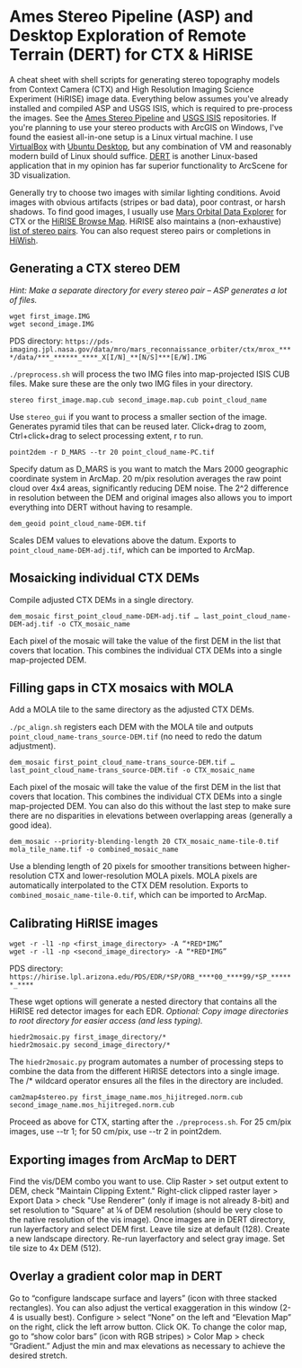 # Ames Stereo Pipeline (ASP) and Desktop Exploration of Remote Terrain (DERT) for CTX & HiRISE
A cheat sheet with shell scripts for generating stereo topography models from Context Camera (CTX) and High Resolution Imaging Science Experiment (HiRISE) image data. Everything below assumes you've already installed and compiled ASP and USGS ISIS, which is required to pre-process the images. See the [Ames Stereo Pipeline](github.com/NeoGeographyToolkit/StereoPipeline) and [USGS ISIS](https://github.com/USGS-Astrogeology/ISIS3) repositories. If you're planning to use your stereo products with ArcGIS on Windows, I've found the easiest all-in-one setup is a Linux virtual machine. I use [VirtualBox](https://www.virtualbox.org/) with [Ubuntu Desktop](https://ubuntu.com/download/desktop), but any combination of VM and reasonably modern build of Linux should suffice. [DERT](https://github.com/nasa/DERT) is another Linux-based application that in my opinion has far superior functionality to ArcScene for 3D visualization.

Generally try to choose two images with similar lighting conditions. Avoid images with obvious artifacts (stripes or bad data), poor contrast, or harsh shadows. To find good images, I usually use [Mars Orbital Data Explorer](https://ode.rsl.wustl.edu/mars/indexMapSearch.aspx) for CTX or the [HiRISE Browse Map](https://www.uahirise.org/hiwish/browse). HiRISE also maintains a (non-exhaustive) [list of stereo pairs](https://www.uahirise.org/stereo/). You can also request stereo pairs or completions in [HiWish](https://www.uahirise.org/hiwish/).

## Generating a CTX stereo DEM
*Hint: Make a separate directory for every stereo pair – ASP generates a lot of files.*
```
wget first_image.IMG
wget second_image.IMG
```
PDS directory: `https://pds-imaging.jpl.nasa.gov/data/mro/mars_reconnaissance_orbiter/ctx/mrox_****/data/***_******_****_X[I/N]_**[N/S]***[E/W].IMG`

`./preprocess.sh` will process the two IMG files into map-projected ISIS CUB files. Make sure these are the only two IMG files in your directory.
```
stereo first_image.map.cub second_image.map.cub point_cloud_name
```
Use `stereo_gui` if you want to process a smaller section of the image. Generates pyramid tiles that can be reused later. Click+drag to zoom, Ctrl+click+drag to select processing extent, r to run.
```
point2dem -r D_MARS --tr 20 point_cloud_name-PC.tif
```
Specify datum as D_MARS is you want to match the Mars 2000 geographic coordinate system in ArcMap. 20 m/pix resolution averages the raw point cloud over 4x4 areas, significantly reducing DEM noise. The 2^2 difference in resolution between the DEM and original images also allows you to import everything into DERT without having to resample.
```
dem_geoid point_cloud_name-DEM.tif
```
Scales DEM values to elevations above the datum. Exports to `point_cloud_name-DEM-adj.tif`, which can be imported to ArcMap.

## Mosaicking individual CTX DEMs
Compile adjusted CTX DEMs in a single directory.
```
dem_mosaic first_point_cloud_name-DEM-adj.tif … last_point_cloud_name-DEM-adj.tif -o CTX_mosaic_name
```
Each pixel of the mosaic will take the value of the first DEM in the list that covers that location. This combines the individual CTX DEMs into a single map-projected DEM.

## Filling gaps in CTX mosaics with MOLA
Add a MOLA tile to the same directory as the adjusted CTX DEMs.

`./pc_align.sh` registers each DEM with the MOLA tile and outputs `point_cloud_name-trans_source-DEM.tif` (no need to redo the datum adjustment). 
```
dem_mosaic first_point_cloud_name-trans_source-DEM.tif … last_point_cloud_name-trans_source-DEM.tif -o CTX_mosaic_name
```
Each pixel of the mosaic will take the value of the first DEM in the list that covers that location. This combines the individual CTX DEMs into a single map-projected DEM. You can also do this without the last step to make sure there are no disparities in elevations between overlapping areas (generally a good idea).
```
dem_mosaic --priority-blending-length 20 CTX_mosaic_name-tile-0.tif mola_tile_name.tif -o combined_mosaic_name
```
Use a blending length of 20 pixels for smoother transitions between higher-resolution CTX and lower-resolution MOLA pixels. MOLA pixels are automatically interpolated to the CTX DEM resolution. Exports to `combined_mosaic_name-tile-0.tif`, which can be imported to ArcMap.

## Calibrating HiRISE images
```
wget -r -l1 -np <first_image_directory> -A “*RED*IMG”
wget -r -l1 -np <second_image_directory> -A “*RED*IMG”
```
PDS directory: `https://hirise.lpl.arizona.edu/PDS/EDR/*SP/ORB_****00_****99/*SP_******_****`

These wget options will generate a nested directory that contains all the HiRISE red detector images for each EDR. *Optional: Copy image directories to root directory for easier access (and less typing).*
```
hiedr2mosaic.py first_image_directory/*
hiedr2mosaic.py second_image_directory/*
```
The `hiedr2mosaic.py` program automates a number of processing steps to combine the data from the different HiRISE detectors into a single image. The /* wildcard operator ensures all the files in the directory are included.
```
cam2map4stereo.py first_image_name.mos_hijitreged.norm.cub second_image_name.mos_hijitreged.norm.cub
```
Proceed as above for CTX, starting after the `./preprocess.sh`. For 25 cm/pix images, use --tr 1; for 50 cm/pix, use --tr 2 in point2dem.

## Exporting images from ArcMap to DERT
Find the vis/DEM combo you want to use. Clip Raster > set output extent to DEM, check "Maintain Clipping Extent." Right-click clipped raster layer > Export Data > check "Use Renderer" (only if image is not already 8-bit) and set resolution to "Square" at ¼ of DEM resolution (should be very close to the native resolution of the vis image). Once images are in DERT directory, run layerfactory and select DEM first. Leave tile size at default (128). Create a new landscape directory. Re-run layerfactory and select gray image. Set tile size to 4x DEM (512).

## Overlay a gradient color map in DERT
Go to “configure landscape surface and layers” (icon with three stacked rectangles). You can also adjust the vertical exaggeration in this window (2-4 is usually best). Configure > select “None” on the left and “Elevation Map” on the right, click the left arrow button. Click OK. To change the color map, go to “show color bars” (icon with RGB stripes) > Color Map > check “Gradient.” Adjust the min and max elevations as necessary to achieve the desired stretch.
